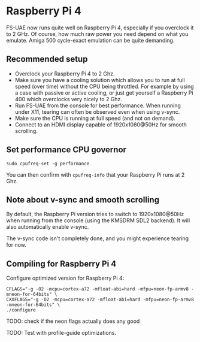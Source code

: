 # Raspberry Pi 4

FS-UAE now runs quite well on Raspberry Pi 4, especially if you overclock it
to 2 GHz. Of course, how much raw power you need depend on what you emulate.
Amiga 500 cycle-exact emulation can be quite demanding.

## Recommended setup

* Overclock your Raspberry Pi 4 to 2 Ghz.
* Make sure you have a cooling solution which allows you to run at full
  speed (over time) without the CPU being throttled. For example by using
  a case with passive or active cooling, or just get yourself a
  Raspberry Pi 400 which overclocks very nicely to 2 Ghz.
* Run FS-UAE from the console for best performance. When running under X11,
  tearing can often be observed even when using v-sync.
* Make sure the CPU is running at full speed (and not on demand).
* Connect to an HDMI display capable of 1920x1080@50Hz for smooth scrolling.

## Set performance CPU governor

    sudo cpufreq-set -g performance

You can then confirm with `cpufreq-info` that your Raspberry Pi runs at 2 Ghz.

## Note about v-sync and smooth scrolling

By default, the Raspberry Pi version tries to switch to 1920x1080@50Hz when
running from the console (using the KMSDRM SDL2 backend). It will also
automatically enable v-sync.

The v-sync code isn't completely done, and you might experience tearing
for now.

## Compiling for Raspberry Pi 4

Configure optimized version for Raspberry Pi 4:

    CFLAGS="-g -O2 -mcpu=cortex-a72 -mfloat-abi=hard -mfpu=neon-fp-armv8 -mneon-for-64bits" \
    CXXFLAGS="-g -O2 -mcpu=cortex-a72 -mfloat-abi=hard -mfpu=neon-fp-armv8 -mneon-for-64bits" \
    ./configure

TODO: check if the neon flags actually does any good

TODO: Test with profile-guide optimizations.
